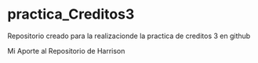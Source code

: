 # practica_Creditos3
Repositorio creado para la realizacionde la practica de creditos 3 en github

Mi Aporte al Repositorio de Harrison

